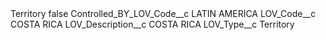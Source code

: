 <?xml version="1.0" encoding="UTF-8"?>
<CustomMetadata xmlns="http://soap.sforce.com/2006/04/metadata" xmlns:xsi="http://www.w3.org/2001/XMLSchema-instance" xmlns:xsd="http://www.w3.org/2001/XMLSchema">
    <label>Territory</label>
    <protected>false</protected>
    <values>
        <field>Controlled_BY_LOV_Code__c</field>
        <value xsi:type="xsd:string">LATIN AMERICA</value>
    </values>
    <values>
        <field>LOV_Code__c</field>
        <value xsi:type="xsd:string">COSTA RICA</value>
    </values>
    <values>
        <field>LOV_Description__c</field>
        <value xsi:type="xsd:string">COSTA RICA</value>
    </values>
    <values>
        <field>LOV_Type__c</field>
        <value xsi:type="xsd:string">Territory</value>
    </values>
</CustomMetadata>
